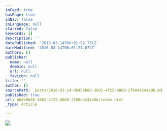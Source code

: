 ```yaml
---
inFeed: true
hasPage: true
inNav: false
inLanguage: null
starred: false
keywords: []
description: ''
datePublished: '2016-03-14T00:01:52.731Z'
dateModified: '2016-03-14T00:01:27.672Z'
authors: []
publisher:
  name: null
  domain: null
  url: null
  favicon: null
title: ''
author: []
sourcePath: _posts/2016-03-14-bbdb8b88-3602-4f25-8869-2f68d4241e0b.md
published: true
url: bbdb8b88-3602-4f25-8869-2f68d4241e0b/index.html
_type: Article

---
```

![](https://the-grid-user-content.s3-us-west-2.amazonaws.com/d6b2c8ef-761e-48c3-b971-a952313c38f2.jpg)